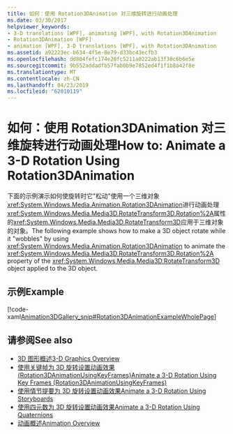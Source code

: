 ```yaml
---
title: 如何：使用 Rotation3DAnimation 对三维旋转进行动画处理
ms.date: 03/30/2017
helpviewer_keywords:
- 3-D translations [WPF], animating [WPF], with Rotation3DAnimation
- Rotation3DAnimation [WPF]
- animation [WPF], 3-D translations [WPF], with Rotation3DAnimation
ms.assetid: a92223ec-b634-4f5e-8e79-d33bc43ecfb3
ms.openlocfilehash: dd804fefc174e28fc5211a0222ab13f38c6b6e5e
ms.sourcegitcommit: 9b552addadfb57fab0b9e7852ed4f1f1b8a42f8e
ms.translationtype: MT
ms.contentlocale: zh-CN
ms.lasthandoff: 04/23/2019
ms.locfileid: "62010119"
---
```

# <a name="how-to-animate-a-3-d-rotation-using-rotation3danimation"></a><span data-ttu-id="bbf6f-102">如何：使用 Rotation3DAnimation 对三维旋转进行动画处理</span><span class="sxs-lookup"><span data-stu-id="bbf6f-102">How to: Animate a 3-D Rotation Using Rotation3DAnimation</span></span>
<span data-ttu-id="bbf6f-103">下面的示例演示如何使旋转时它"松动"使用一个三维对象<xref:System.Windows.Media.Animation.Rotation3DAnimation>进行动画处理<xref:System.Windows.Media.Media3D.RotateTransform3D.Rotation%2A>属性的<xref:System.Windows.Media.Media3D.RotateTransform3D>应用于三维对象的对象。</span><span class="sxs-lookup"><span data-stu-id="bbf6f-103">The following example shows how to make a 3D object rotate while it "wobbles" by using <xref:System.Windows.Media.Animation.Rotation3DAnimation> to animate the <xref:System.Windows.Media.Media3D.RotateTransform3D.Rotation%2A> property of the <xref:System.Windows.Media.Media3D.RotateTransform3D> object applied to the 3D object.</span></span>  
  
## <a name="example"></a><span data-ttu-id="bbf6f-104">示例</span><span class="sxs-lookup"><span data-stu-id="bbf6f-104">Example</span></span>  
 [!code-xaml[Animation3DGallery_snip#Rotation3DAnimationExampleWholePage](~/samples/snippets/csharp/VS_Snippets_Wpf/Animation3DGallery_snip/CS/Rotation3DAnimationExample.xaml#rotation3danimationexamplewholepage)]  
  
## <a name="see-also"></a><span data-ttu-id="bbf6f-105">请参阅</span><span class="sxs-lookup"><span data-stu-id="bbf6f-105">See also</span></span>

- [<span data-ttu-id="bbf6f-106">3D 图形概述</span><span class="sxs-lookup"><span data-stu-id="bbf6f-106">3-D Graphics Overview</span></span>](3-d-graphics-overview.md)
- [<span data-ttu-id="bbf6f-107">使用关键帧为 3D 旋转设置动画效果 (Rotation3DAnimationUsingKeyFrames)</span><span class="sxs-lookup"><span data-stu-id="bbf6f-107">Animate a 3-D Rotation Using Key Frames (Rotation3DAnimationUsingKeyFrames)</span></span>](how-to-animate-a-3-d-rotation-using-key-frames.md)
- [<span data-ttu-id="bbf6f-108">使用情节提要为 3D 旋转设置动画效果</span><span class="sxs-lookup"><span data-stu-id="bbf6f-108">Animate a 3-D Rotation Using Storyboards</span></span>](how-to-animate-a-3-d-rotation-using-storyboards.md)
- [<span data-ttu-id="bbf6f-109">使用四元数为 3D 旋转设置动画效果</span><span class="sxs-lookup"><span data-stu-id="bbf6f-109">Animate a 3-D Rotation Using Quaternions</span></span>](how-to-animate-a-3-d-rotation-using-quaternions.md)
- [<span data-ttu-id="bbf6f-110">动画概述</span><span class="sxs-lookup"><span data-stu-id="bbf6f-110">Animation Overview</span></span>](animation-overview.md)
